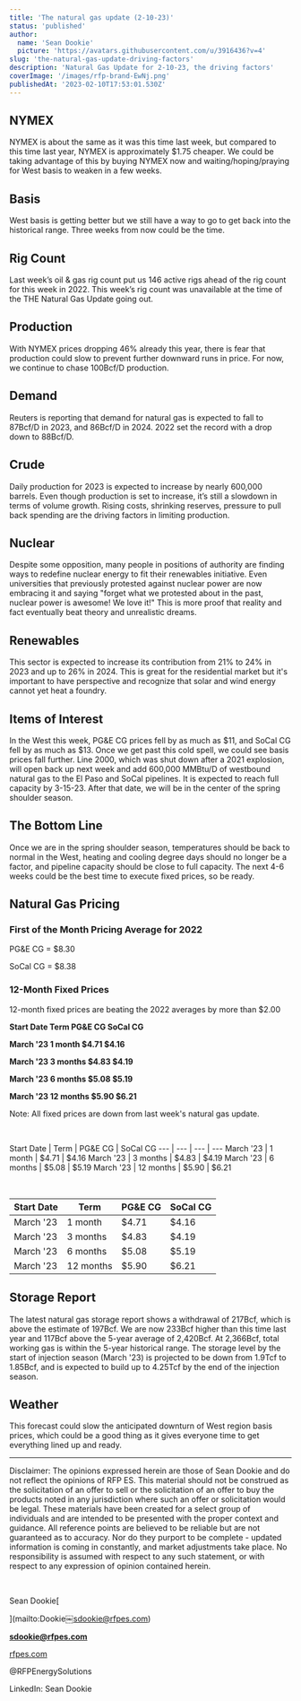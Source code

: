 ```yaml
---
title: 'The natural gas update (2-10-23)'
status: 'published'
author:
  name: 'Sean Dookie'
  picture: 'https://avatars.githubusercontent.com/u/3916436?v=4'
slug: 'the-natural-gas-update-driving-factors'
description: 'Natural Gas Update for 2-10-23, the driving factors'
coverImage: '/images/rfp-brand-EwNj.png'
publishedAt: '2023-02-10T17:53:01.530Z'
---
```


## **NYMEX**

NYMEX is about the same as it was this time last week, but compared to this time last year, NYMEX is approximately $1.75 cheaper. We could be taking advantage of this by buying NYMEX now and waiting/hoping/praying for West basis to weaken in a few weeks.

## **Basis**

West basis is getting better but we still have a way to go to get back into the historical range. Three weeks from now could be the time.

## **Rig Count**

Last week’s oil & gas rig count put us 146 active rigs ahead of the rig count for this week in 2022. This week’s rig count was unavailable at the time of the THE Natural Gas Update going out.

## **Production**

With NYMEX prices dropping 46% already this year, there is fear that production could slow to prevent further downward runs in price. For now, we continue to chase 100Bcf/D production.

## **Demand**

Reuters is reporting that demand for natural gas is expected to fall to 87Bcf/D in 2023, and 86Bcf/D in 2024. 2022 set the record with a drop down to 88Bcf/D.

## **Crude**

Daily production for 2023 is expected to increase by nearly 600,000 barrels. Even though production is set to increase, it’s still a slowdown in terms of volume growth. Rising costs, shrinking reserves, pressure to pull back spending are the driving factors in limiting production.

## **Nuclear**

Despite some opposition, many people in positions of authority are finding ways to redefine nuclear energy to fit their renewables initiative. Even universities that previously protested against nuclear power are now embracing it and saying "forget what we protested about in the past, nuclear power is awesome! We love it!" This is more proof that reality and fact eventually beat theory and unrealistic dreams.

## **Renewables**

This sector is expected to increase its contribution from 21% to 24% in 2023 and up to 26% in 2024. This is great for the residential market but it's important to have perspective and recognize that solar and wind energy cannot yet heat a foundry.

## **Items of Interest**

In the West this week, PG&E CG prices fell by as much as $11, and SoCal CG fell by as much as $13. Once we get past this cold spell, we could see basis prices fall further. Line 2000, which was shut down after a 2021 explosion, will open back up next week and add 600,000 MMBtu/D of westbound natural gas to the El Paso and SoCal pipelines. It is expected to reach full capacity by 3-15-23. After that date, we will be in the center of the spring shoulder season.

## **The Bottom Line**

Once we are in the spring shoulder season, temperatures should be back to normal in the West, heating and cooling degree days should no longer be a factor, and pipeline capacity should be close to full capacity. The next 4-6 weeks could be the best time to execute fixed prices, so be ready.

## **Natural Gas Pricing**

### **First of the Month Pricing Average for 2022**

PG&E CG = $8.30<br>

SoCal CG = $8.38

### **12-Month Fixed Prices**

12-month fixed prices are beating the 2022 averages by more than $2.00

**Start Date	Term	PG&E CG	SoCal CG**<br>

**March '23	1 month	$4.71	$4.16**<br>

**March '23	3 months	$4.83	$4.19**<br>

**March '23	6 months	$5.08	$5.19**<br>

**March '23	12 months	$5.90	$6.21**

Note: All fixed prices are down from last week's natural gas update.<br>

<br>

Start Date \| Term \| PG&E CG \| SoCal CG --- \| --- \| --- \| --- March '23 \| 1 month \| $4.71 \| $4.16 March '23 \| 3 months \| $4.83 \| $4.19 March '23 \| 6 months \| $5.08 \| $5.19 March '23 \| 12 months \| $5.90 \| $6.21<br>

<br>

<table> <thead> <tr> <th>Start Date</th> <th>Term</th> <th>PG&E CG</th> <th>SoCal CG</th> </tr> </thead> <tbody> <tr> <td>March '23</td> <td>1 month</td> <td>$4.71</td> <td>$4.16</td> </tr> <tr> <td>March '23</td> <td>3 months</td> <td>$4.83</td> <td>$4.19</td> </tr> <tr> <td>March '23</td> <td>6 months</td> <td>$5.08</td> <td>$5.19</td> </tr> <tr> <td>March '23</td> <td>12 months</td> <td>$5.90</td> <td>$6.21</td> </tr> </tbody> </table>

## **Storage Report**

The latest natural gas storage report shows a withdrawal of 217Bcf, which is above the estimate of 197Bcf. We are now 233Bcf higher than this time last year and 117Bcf above the 5-year average of 2,420Bcf. At 2,366Bcf, total working gas is within the 5-year historical range. The storage level by the start of injection season (March '23) is projected to be down from 1.9Tcf to 1.85Bcf, and is expected to build up to 4.25Tcf by the end of the injection season.

## **Weather**

This forecast could slow the anticipated downturn of West region basis prices, which could be a good thing as it gives everyone time to get everything lined up and ready.

---

Disclaimer: The opinions expressed herein are those of Sean Dookie and do not reflect the opinions of RFP ES. This material should not be construed as the solicitation of an offer to sell or the solicitation of an offer to buy the products noted in any jurisdiction where such an offer or solicitation would be legal. These materials have been created for a select group of individuals and are intended to be presented with the proper context and guidance. All reference points are believed to be reliable but are not guaranteed as to accuracy. Nor do they purport to be complete - updated information is coming in constantly, and market adjustments take place. No responsibility is assumed with respect to any such statement, or with respect to any expression of opinion contained herein.<br>

<br>

Sean Dookie[<br>

](mailto:Dookie￼sdookie@rfpes.com)<br>

**sdookie@rfpes.com**<br>

[rfpes.com](http://rfpes.com)<br>

@RFPEnergySolutions<br>

LinkedIn: Sean Dookie

